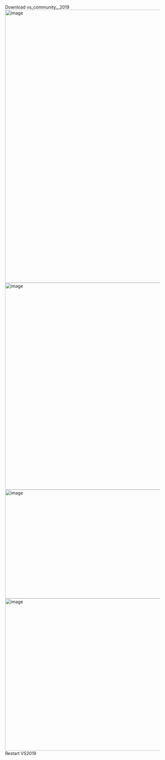 Download vs_community__2019
<img width="1600" height="886" alt="image" src="https://github.com/user-attachments/assets/d0c1fe7e-6a4e-4265-b2aa-f4599110495e" />
<img width="1200" height="671" alt="image" src="https://github.com/user-attachments/assets/5cda7f62-bb8c-4be0-a1e4-858fc03f4882" />
<img width="885" height="353" alt="image" src="https://github.com/user-attachments/assets/4fa6abc3-8b49-4c49-941b-91bdfdd06d94" />
<img width="748" height="494" alt="image" src="https://github.com/user-attachments/assets/41910a2d-9a80-4dfe-ac3a-e167f2dfb09f" />
Restart VS2019
